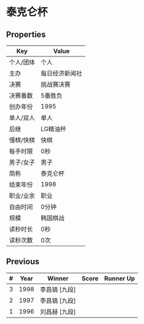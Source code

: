 # 泰克仑杯

## Properties

| Key | Value |
| --- | ----- |
| 个人/团体 | 个人 |
| 主办 | 每日经济新闻社 |
| 决赛 | 挑战赛决赛 |
| 决赛番数 | 5番胜负 |
| 创办年份 | 1995 |
| 单人/双人 | 单人 |
| 后继 | LG精油杯 |
| 慢棋/快棋 | 快棋 |
| 每手时限 | 0秒 |
| 男子/女子 | 男子 |
| 简称 | 泰克仑杯 |
| 结束年份 | 1998 |
| 职业/业余 | 职业 |
| 自由时间 | 0分钟 |
| 规模 | 韩国棋战 |
| 读秒时长 | 0秒 |
| 读秒次数 | 0次 |

## Previous

| # | Year | Winner | Score | Runner Up |
| --- | --- | --- | --- | --- |
| 3 | 1998 | 李昌镐 [九段] |  |  |
| 2 | 1997 | 李昌镐 [九段] |  |  |
| 1 | 1996 | 刘昌赫 [九段] |  |  |


